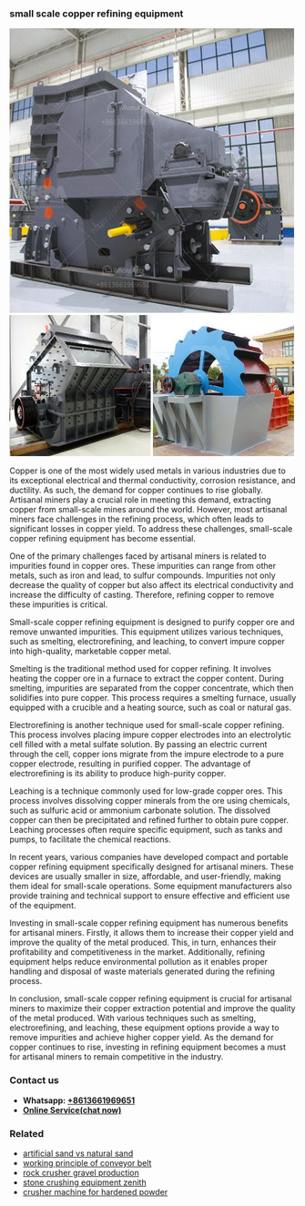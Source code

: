 <h3>small scale copper refining equipment</h3><img src='1708323012.jpg' alt=''><p>Copper is one of the most widely used metals in various industries due to its exceptional electrical and thermal conductivity, corrosion resistance, and ductility. As such, the demand for copper continues to rise globally. Artisanal miners play a crucial role in meeting this demand, extracting copper from small-scale mines around the world. However, most artisanal miners face challenges in the refining process, which often leads to significant losses in copper yield. To address these challenges, small-scale copper refining equipment has become essential. </p><p>One of the primary challenges faced by artisanal miners is related to impurities found in copper ores. These impurities can range from other metals, such as iron and lead, to sulfur compounds. Impurities not only decrease the quality of copper but also affect its electrical conductivity and increase the difficulty of casting. Therefore, refining copper to remove these impurities is critical.</p><p>Small-scale copper refining equipment is designed to purify copper ore and remove unwanted impurities. This equipment utilizes various techniques, such as smelting, electrorefining, and leaching, to convert impure copper into high-quality, marketable copper metal.</p><p>Smelting is the traditional method used for copper refining. It involves heating the copper ore in a furnace to extract the copper content. During smelting, impurities are separated from the copper concentrate, which then solidifies into pure copper. This process requires a smelting furnace, usually equipped with a crucible and a heating source, such as coal or natural gas.</p><p>Electrorefining is another technique used for small-scale copper refining. This process involves placing impure copper electrodes into an electrolytic cell filled with a metal sulfate solution. By passing an electric current through the cell, copper ions migrate from the impure electrode to a pure copper electrode, resulting in purified copper. The advantage of electrorefining is its ability to produce high-purity copper.</p><p>Leaching is a technique commonly used for low-grade copper ores. This process involves dissolving copper minerals from the ore using chemicals, such as sulfuric acid or ammonium carbonate solution. The dissolved copper can then be precipitated and refined further to obtain pure copper. Leaching processes often require specific equipment, such as tanks and pumps, to facilitate the chemical reactions.</p><p>In recent years, various companies have developed compact and portable copper refining equipment specifically designed for artisanal miners. These devices are usually smaller in size, affordable, and user-friendly, making them ideal for small-scale operations. Some equipment manufacturers also provide training and technical support to ensure effective and efficient use of the equipment.</p><p>Investing in small-scale copper refining equipment has numerous benefits for artisanal miners. Firstly, it allows them to increase their copper yield and improve the quality of the metal produced. This, in turn, enhances their profitability and competitiveness in the market. Additionally, refining equipment helps reduce environmental pollution as it enables proper handling and disposal of waste materials generated during the refining process.</p><p>In conclusion, small-scale copper refining equipment is crucial for artisanal miners to maximize their copper extraction potential and improve the quality of the metal produced. With various techniques such as smelting, electrorefining, and leaching, these equipment options provide a way to remove impurities and achieve higher copper yield. As the demand for copper continues to rise, investing in refining equipment becomes a must for artisanal miners to remain competitive in the industry.</p><h3>Contact us</h3><ul><li><strong>Whatsapp:&nbsp;<a href="https://wa.me/8613661969651">+8613661969651</a></strong></li><li><a href="https://swt.shibang-china.com/?git&amp;zhl&amp;small scale copper refining equipment"><strong>Online Service(chat now)</strong></a></li></ul><h3>Related</h3><ul><li><a href='artificial sand vs natural sand.md'>artificial sand vs natural sand</a></li><li><a href='working principle of conveyor belt.md'>working principle of conveyor belt</a></li><li><a href='rock crusher gravel production.md'>rock crusher gravel production</a></li><li><a href='stone crushing equipment zenith.md'>stone crushing equipment zenith</a></li><li><a href='crusher machine for hardened powder.md'>crusher machine for hardened powder</a></li></ul>